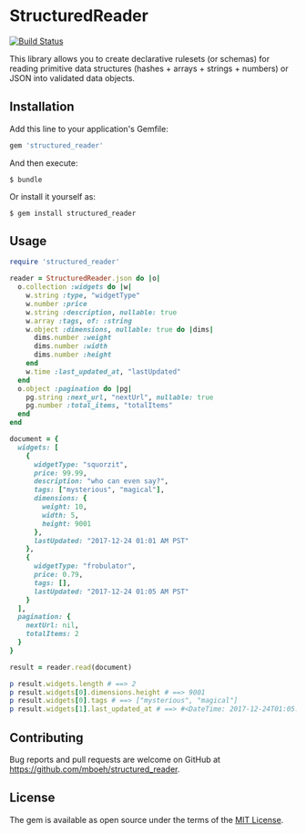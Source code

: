 # StructuredReader

[![Build Status](https://travis-ci.org/mboeh/structured_reader.svg?branch=master)](https://travis-ci.org/mboeh/structured_reader)

This library allows you to create declarative rulesets (or schemas) for reading primitive data structures (hashes + arrays + strings + numbers) or JSON into validated data objects.

## Installation

Add this line to your application's Gemfile:

```ruby
gem 'structured_reader'
```

And then execute:

    $ bundle

Or install it yourself as:

    $ gem install structured_reader

## Usage

```ruby
require 'structured_reader'

reader = StructuredReader.json do |o|
  o.collection :widgets do |w|
    w.string :type, "widgetType"
    w.number :price
    w.string :description, nullable: true
    w.array :tags, of: :string
    w.object :dimensions, nullable: true do |dims|
      dims.number :weight
      dims.number :width
      dims.number :height
    end
    w.time :last_updated_at, "lastUpdated"
  end
  o.object :pagination do |pg|
    pg.string :next_url, "nextUrl", nullable: true
    pg.number :total_items, "totalItems"
  end
end

document = {
  widgets: [
    {
      widgetType: "squorzit",
      price: 99.99,
      description: "who can even say?",
      tags: ["mysterious", "magical"],
      dimensions: {
        weight: 10,
        width: 5,
        height: 9001
      },
      lastUpdated: "2017-12-24 01:01 AM PST"
    },
    {
      widgetType: "frobulator",
      price: 0.79,
      tags: [],
      lastUpdated: "2017-12-24 01:05 AM PST"
    }
  ],
  pagination: {
    nextUrl: nil,
    totalItems: 2
  }
}

result = reader.read(document)

p result.widgets.length # ==> 2
p result.widgets[0].dimensions.height # ==> 9001
p result.widgets[0].tags # ==> ["mysterious", "magical"]
p result.widgets[1].last_updated_at # ==> #<DateTime: 2017-12-24T01:05:00-08:00 ((2458112j,32700s,0n),-28800s,2299161j)>
```

## Contributing

Bug reports and pull requests are welcome on GitHub at https://github.com/mboeh/structured_reader.

## License

The gem is available as open source under the terms of the [MIT License](http://opensource.org/licenses/MIT).
